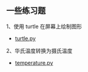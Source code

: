 ## 一些练习题

1、使用 turtle 在屏幕上绘制图形

- [turtle.py](https://github.com/Augustwuli/Python-Daily/blob/master/practice/turtle.py)

2、华氏温度转换为摄氏温度

- [temperature.py](https://github.com/Augustwuli/Python-Daily/blob/master/practice/temperature.py)

